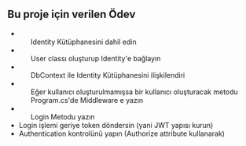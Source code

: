 ## Bu proje için verilen Ödev
- <ul>Identity Kütüphanesini dahil edin</ul>
- <ul>User classı oluşturup Identity'e bağlayın</ul>
- <ul>DbContext ile Identity Kütüphanesini ilişkilendiri</ul>
- <ul>Eğer kullanıcı oluşturulmamışsa bir kullanıcı oluşturacak metodu Program.cs'de Middleware e yazın</ul>
- <ul>Login Metodu yazın</ul>
- Login işlemi geriye token döndersin (yani JWT yapısı kurun)
- Authentication kontrolünü yapın (Authorize attribute kullanarak)
